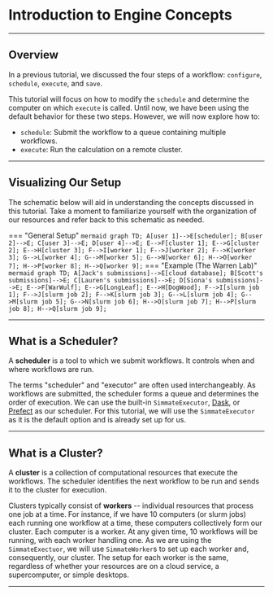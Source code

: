 # Introduction to Engine Concepts

-------------------------------------------------------------------------------

## Overview

In a previous tutorial, we discussed the four steps of a workflow: `configure`, `schedule`, `execute`, and `save`.

This tutorial will focus on how to modify the `schedule` and determine the computer on which `execute` is called. Until now, we have been using the default behavior for these two steps. However, we will now explore how to:

- `schedule`: Submit the workflow to a queue containing multiple workflows.
- `execute`: Run the calculation on a remote cluster.

-------------------------------------------------------------------------------

## Visualizing Our Setup

The schematic below will aid in understanding the concepts discussed in this tutorial. Take a moment to familiarize yourself with the organization of our resources and refer back to this schematic as needed.

=== "General Setup"
    ``` mermaid
    graph TD;
        A[user 1]-->E[scheduler];
        B[user 2]-->E;
        C[user 3]-->E;
        D[user 4]-->E;
        E-->F[cluster 1];
        E-->G[cluster 2];
        E-->H[cluster 3];
        F-->I[worker 1];
        F-->J[worker 2];
        F-->K[worker 3];
        G-->L[worker 4];
        G-->M[worker 5];
        G-->N[worker 6];
        H-->O[worker 7];
        H-->P[worker 8];
        H-->Q[worker 9];
    ```
=== "Example (The Warren Lab)"
    ``` mermaid
    graph TD;
        A[Jack's submissions]-->E[cloud database];
        B[Scott's submissions]-->E;
        C[Lauren's submissions]-->E;
        D[Siona's submissions]-->E;
        E-->F[WarWulf];
        E-->G[LongLeaf];
        E-->H[DogWood];
        F-->I[slurm job 1];
        F-->J[slurm job 2];
        F-->K[slurm job 3];
        G-->L[slurm job 4];
        G-->M[slurm job 5];
        G-->N[slurm job 6];
        H-->O[slurm job 7];
        H-->P[slurm job 8];
        H-->Q[slurm job 9];
    ```

-------------------------------------------------------------------------------

## What is a Scheduler?

A **scheduler** is a tool to which we submit workflows. It controls when and where workflows are run. 

The terms "scheduler" and "executor" are often used interchangeably. As workflows are submitted, the scheduler forms a queue and determines the order of execution. We can use the built-in `SimmateExecutor`, [Dask](https://docs.dask.org/en/stable/futures.html), or [Prefect](https://www.prefect.io/) as our scheduler. For this tutorial, we will use the `SimmateExecutor` as it is the default option and is already set up for us.

-------------------------------------------------------------------------------

## What is a Cluster?

A **cluster** is a collection of computational resources that execute the workflows. The scheduler identifies the next workflow to be run and sends it to the cluster for execution. 

Clusters typically consist of **workers** -- individual resources that process one job at a time. For instance, if we have 10 computers (or slurm jobs) each running one workflow at a time, these computers collectively form our cluster. Each computer is a worker. At any given time, 10 workflows will be running, with each worker handling one. As we are using the `SimmateExectuor`, we will use `SimmateWorker`s to set up each worker and, consequently, our cluster. The setup for each worker is the same, regardless of whether your resources are on a cloud service, a supercomputer, or simple desktops.

-------------------------------------------------------------------------------